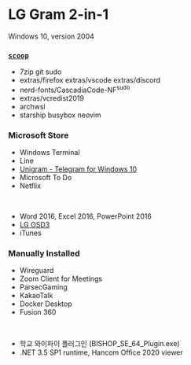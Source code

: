 LG Gram 2-in-1
========
Windows 10, version 2004

### [`scoop`](https://scoop.sh)
- 7zip git sudo
- extras/firefox extras/vscode extras/discord
- nerd-fonts/CascadiaCode-NF<sup>sudo</sup>
- extras/vcredist2019
- archwsl
- starship busybox neovim

### Microsoft Store
- Windows Terminal
- Line
- [Unigram - Telegram for Windows 10](https://github.com/UnigramDev/Unigram)
- Microsoft To Do
- Netflix

&nbsp;

- Word 2016, Excel 2016, PowerPoint 2016
- [LG OSD3](https://www.microsoft.com/store/productId/9MT4DPF2JW9Z)
- iTunes

### Manually Installed
- Wireguard
- Zoom Client for Meetings
- ParsecGaming
- KakaoTalk
- Docker Desktop
- Fusion 360

&nbsp;

- 학교 와이파이 플러그인 (BISHOP_SE_64_Plugin.exe)
- .NET 3.5 SP1 runtime, Hancom Office 2020 viewer
